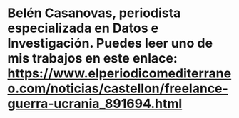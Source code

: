 # Belén Casanovas, periodista especializada en Datos e Investigación. Puedes leer uno de mis trabajos en este enlace: https://www.elperiodicomediterraneo.com/noticias/castellon/freelance-guerra-ucrania_891694.html
